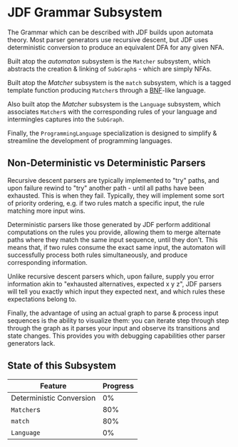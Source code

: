 # JDF Grammar Subsystem
The Grammar which can be described with JDF builds upon automata theory. Most parser generators use recursive descent, but JDF uses deterministic conversion to produce an equivalent DFA for any given NFA.

Built atop the *automaton* subsystem is the `Matcher` subsystem, which abstracts the creation & linking of `SubGraph`s - which are simply NFAs.

Built atop the *Matcher* subsystem is the `match` subsystem, which is a tagged template function producing `Matcher`s through a [BNF](https://en.wikipedia.org/wiki/Backus–Naur_form)-like language.

Also built atop the *Matcher* subsystem is the `Language` subsystem, which associates `Matcher`s with the corresponding rules of your language and intermingles captures into the `SubGraph`.

Finally, the `ProgrammingLanguage` specialization is designed to simplify & streamline the development of programming languages.

## Non-Deterministic vs Deterministic Parsers
Recursive descent parsers are typically implemented to "try" paths, and upon failure rewind to "try" another path - until all paths have been exhausted. This is when they fail. Typically, they will implement some sort of priority ordering, e.g. if two rules match a specific input, the rule matching more input wins.

Deterministic parsers like those generated by JDF perform additional computations on the rules you provide, allowing them to merge alternate paths where they match the same input sequence, until they don't. This means that, if two rules consume the exact same input, the automaton will successfully process both rules simultaneously, and produce corresponding information.

Unlike recursive descent parsers which, upon failure, supply you error information akin to "exhausted alternatives, expected x y z", JDF parsers will tell you exactly which input they expected next, and which rules these expectations belong to.

Finally, the advantage of using an actual graph to parse & process input sequences is the ability to visualize them: you can iterate step through step through the graph as it parses your input and observe its transitions and state changes. This provides you with debugging capabilities other parser generators lack.

## State of this Subsystem
| Feature                  | Progress |
| ------------------------ | -------- |
| Deterministic Conversion | 0%       |
| `Matcher`s               | 80%      |
| `match`                  | 80%      |
| `Language`               | 0%       |
